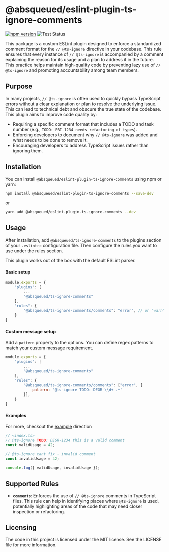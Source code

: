 # @absqueued/eslint-plugin-ts-ignore-comments

[![npm version](https://badge.fury.io/js/@absqueued%2Feslint-plugin-ts-ignore-comments.svg)](https://badge.fury.io/js/@absqueued%2Feslint-plugin-ts-ignore-comments)
![Test Status](https://github.com/absqueued/eslint-plugin-ts-ignore-comments/actions/workflows/lint-test.yml/badge.svg)

This package is a custom ESLint plugin designed to enforce a standardized comment format for the `// @ts-ignore` directive in your codebase. This rule ensures that every instance of `// @ts-ignore` is accompanied by a comment explaining the reason for its usage and a plan to address it in the future. This practice helps maintain high-quality code by preventing lazy use of `// @ts-ignore` and promoting accountability among team members.

## Purpose
In many projects, `// @ts-ignore` is often used to quickly bypass TypeScript errors without a clear explanation or plan to resolve the underlying issue. This can lead to technical debt and obscure the true state of the codebase. This plugin aims to improve code quality by:

- Requiring a specific comment format that includes a TODO and task number (e.g., `TODO: PBI-1234 needs refactoring of types`).
- Enforcing developers to document why `// @ts-ignore` was added and what needs to be done to remove it.
- Encouraging developers to address TypeScript issues rather than ignoring them.

## Installation
You can install `@absqueued/eslint-plugin-ts-ignore-comments` using npm or yarn:

```bash
npm install @absqueued/eslint-plugin-ts-ignore-comments --save-dev
```

or

```bash
yarn add @absqueued/eslint-plugin-ts-ignore-comments --dev
```

## Usage
After installation, add `@absqueued/ts-ignore-comments` to the plugins section of your `.eslintrc` configuration file. Then configure the rules you want to use under the rules section.

This plugin works out of the box with the default ESLint parser.

#### Basic setup

```js
module.exports = {
    "plugins": [
        ...
        "@absqueued/ts-ignore-comments"
    ],
    "rules": {
        "@absqueued/ts-ignore-comments/comments": "error", // or "warn"
    }
}
```

#### Custom message setup

Add a `pattern` property to the options. You can define regex patterns to match your custom message requirement. 

```js
module.exports = {
    "plugins": [
        ...
        "@absqueued/ts-ignore-comments"
    ],
    "rules": {
        "@absqueued/ts-ignore-comments/comments": ["error", {
            pattern: '@ts-ignore TODO: DEGR-\\d+ .+'
        }],
    }
}
```

#### Examples 
For more, checkout the [example](./example/) direction
```ts
// <index.ts>
// @ts-ignore TODO: DEGR-1234 this is a valid comment
const validUsage = 42;

// @ts-ignore cant fix - invalid comment
const invalidUsage = 42;

console.log({ validUsage, invalidUsage });
```

## Supported Rules
* **`comments`**: Enforces the use of `// @ts-ignore` comments in TypeScript files. This rule can help in identifying places where `@ts-ignore` is used, potentially highlighting areas of the code that may need closer inspection or refactoring.

## Licensing
The code in this project is licensed under the MIT license. See the LICENSE file for more information.
